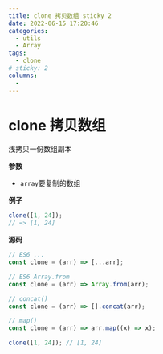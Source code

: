 ```yaml
---
title: clone 拷贝数组 sticky 2
date: 2022-06-15 17:20:46
categories:
  - utils
  - Array
tags:
  - clone
# sticky: 2
columns:
  -
---
```


# clone 拷贝数组

浅拷贝一份数组副本

**参数**

- `array`要复制的数组

**例子**

```js
clone([1, 24]);
// => [1, 24]
```

**源码**

```js
// ES6 ...
const clone = (arr) => [...arr];

// ES6 Array.from
const clone = (arr) => Array.from(arr);

// concat()
const clone = (arr) => [].concat(arr);

// map()
const clone = (arr) => arr.map((x) => x);

clone([1, 24]); // [1, 24]
```

